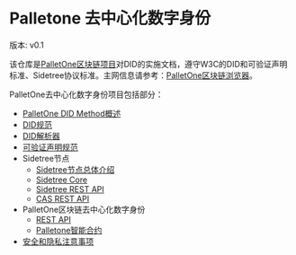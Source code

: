# Palletone 去中心化数字身份

版本: v0.1

该仓库是[PalletOne区块链项目](http://pallet.one/)对DID的实施文档，遵守W3C的DID和可验证声明标准、Sidetree协议标准。主网信息请参考：[PalletOne区块链浏览器](https://www.palletone.info/)。



PalletOne去中心化数字身份项目包括部分：

- [PalletOne DID Method概述](https://github.com/palletone/palletone-DID/blob/master/docs/did-method/palletone-did-method-overview-zh-CN.md)
- [DID规范](https://github.com/palletone/palletone-DID/blob/master/docs/did-method/palletone-did-syntaxes-zh-CN.md)
- [DID解析器](https://github.com/palletone/palletone-DID/blob/master/docs/did-method/palletone-did-resolver-zh-CN.md)
- [可验证声明规范](https://github.com/palletone/palletone-DID/blob/master/docs/sidetree-node/palletone-proof-claim-zh-CN.md)
- Sidetree节点
    - [Sidetree节点总体介绍](https://github.com/palletone/palletone-DID/blob/master/docs/sidetree-node/palletone-sidetree-overview-zh-CN.md)
    - [Sidetree Core](https://github.com/palletone/palletone-DID/blob/master/docs/sidetree-node/palletone-sidetree-core-zh-CN.md)
    - [Sidetree REST API](https://github.com/palletone/palletone-DID/blob/master/docs/sidetree-node/palletone-sidetree-rest-api-zh-CN.md)
    - [CAS REST API](https://github.com/palletone/palletone-DID/blob/master/docs/sidetree-node/palletone-sidetree-cas-rest-api-zh-CN.md)
- PalletOne区块链去中心化数字身份
   - [REST API](https://github.com/palletone/palletone-DID/blob/master/docs/blockchain/palletone-did-rest-api-zh-CN.md)
   - [Palletone智能合约](https://github.com/palletone/palletone-DID/blob/master/docs/blockchain/palletone-did-contract-zh-CN.md)
- [安全和隐私注意事项](https://github.com/palletone/palletone-DID/blob/master/docs/did-method/palletone-did-security-privacy-zh-CN.md)

